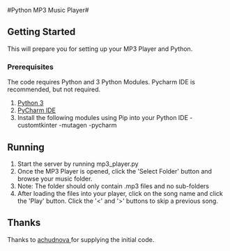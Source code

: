 #Python MP3 Music Player#

## Getting Started ##
This will prepare you for setting up your MP3 Player and Python.

### Prerequisites
The code requires Python and 3 Python Modules. Pycharm IDE is recommended, but not required.
1. [Python 3](https://www.python.org/downloads/)
3. [PyCharm IDE](https://www.jetbrains.com/pycharm/download/#section=windows)
4. Install the following modules using Pip into your Python IDE
-customtkinter
-mutagen
-pycharm


## Running ##
1. Start the server by running mp3_player.py
2. Once the MP3 Player is opened, click the 'Select Folder' button and browse your music folder.
3. Note: The folder should only contain .mp3 files and no sub-folders
4. After loading the files into your player, click on the song name and click the 'Play' button. Click the '<' and '>' buttons to skip a previous song.

## Thanks
Thanks to [achudnova ](https://github.com/achudnova/projects-yt/tree/main/MusicPlayer) for supplying the initial code.

